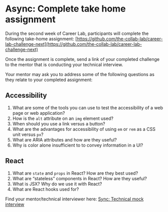 # Async: Complete take home assignment

During the second week of Career Lab, participants will complete the following take-home assignment:
[https://github.com/the-collab-lab/career-lab-challenge-next](https://github.com/the-collab-lab/career-lab-challenge-next)

Once the assignment is complete, send a link of your completed challenge to the mentor that is conducting your technical interview. 

Your mentor may ask you to address some of the following questions as they relate to your completed assignment:
## Accessibility
1. What are some of the tools you can use to test the accessibility of a web page or web application?
2. How is the `alt` attribute on an `img` element used?
3. When should you use a link versus a button?
4. What are the advantages for accessibility of using <code>em</code> or <code>rem</code> as a CSS unit versus <code>px</code>?
5. What are ARIA attributes and how are they useful?
6. Why is color alone insufficient to to convey information in a UI?

## React
1. What are `state` and `props` in React? How are they best used?
2. What are “stateless” components in React? How are they useful?
3. What is JSX? Why do we use it with React?
4. What are React hooks used for?

Find your mentor/technical interviewer here: [Sync: Technical mock interview](./mock-interview-technical.md)
